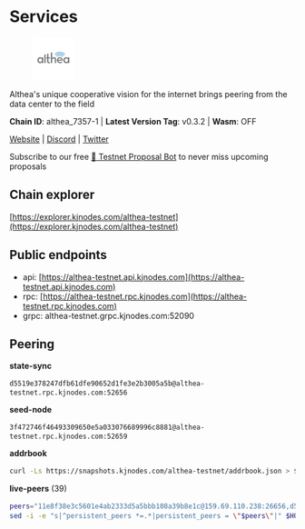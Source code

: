 # Services

<figure><img src="https://raw.githubusercontent.com/kj89/cosmos-images/main/logos/althea.png" alt=""><figcaption></figcaption></figure>

Althea's unique cooperative vision for the internet  brings peering from the data center to the field

**Chain ID**: althea_7357-1 | **Latest Version Tag**: v0.3.2 | **Wasm**: OFF

[Website](https://www.althea.net) | [Discord](https://discord.gg/ZTKWfpDs) | [Twitter](https://twitter.com/altheanetwork)



Subscribe to our free [🤖 Testnet Proposal Bot](https://t.me/kjnodes_testnet_proposal_bot) to never miss upcoming proposals


## Chain explorer
[https://explorer.kjnodes.com/althea-testnet](https://explorer.kjnodes.com/althea-testnet)

## Public endpoints

* api: [https://althea-testnet.api.kjnodes.com](https://althea-testnet.api.kjnodes.com)
* rpc: [https://althea-testnet.rpc.kjnodes.com](https://althea-testnet.rpc.kjnodes.com)
* grpc: althea-testnet.grpc.kjnodes.com:52090

## Peering

**state-sync**

```text
d5519e378247dfb61dfe90652d1fe3e2b3005a5b@althea-testnet.rpc.kjnodes.com:52656
```

**seed-node**

```text
3f472746f46493309650e5a033076689996c8881@althea-testnet.rpc.kjnodes.com:52659
```

**addrbook**
```bash
curl -Ls https://snapshots.kjnodes.com/althea-testnet/addrbook.json > $HOME/.althea/config/addrbook.json
```

**live-peers** (39)
```bash
peers="11e8f38e3c5601e4ab2333d5a5bbb108a39b8e1c@159.69.110.238:26656,d5040e6aa2f190e04a39dc27e8199786a848e1cd@161.97.99.251:26156,c1ad743c152d67dea9df71e3de2024cddd57c0cb@31.220.84.183:26656,975393744d620d9dcb8dfd21c0282a6285766523@176.57.184.215:26656,5df46d6901ca3487b640950cd0ffedd315536ca1@161.97.139.245:26656,019988ce47565ad683b7675216e8fbcb171b841c@107.155.125.170:26656,d5519e378247dfb61dfe90652d1fe3e2b3005a5b@65.109.68.190:52656,c1c28d02ef687f2d80b8e4540d9297835e75b6f0@139.59.67.156:26656,f6e3f995ba1c3ceed8bd556d9a23d2922d98a9a6@66.172.36.136:14656,04917b5810df2a380c1b18d83f577f1aba550818@222.106.187.14:53300,cc542d9fb5f93780fc4004aa67f2b502686a24e8@144.76.27.79:61056,0037b2dc30933fa5c027a83be39f0061253ff83b@5.189.157.140:26656,bc55fa695313549672c4a480143dc400eaada16b@138.201.136.49:29656,0d4220d2bbda711183a8db6f45c26b1541fa0d6a@65.109.116.204:21856,76932bbeb29836c6405329c21358d051ef6e33a3@65.109.65.163:21856,17edf24237b1c2b5b196d344761f964407d05862@65.108.233.109:12456,90d692d481c1c4739ba8a7045b5552fa8d410901@88.99.164.158:17886,3f9a20277d68b7fe52efbe84dad231af472d0190@162.55.235.69:29656,1d9a103d1e24c590bdfb577537eddd19a322f886@65.109.92.240:17886,ff3fe47b494b0bf3dedf2d47dc9acf0e2ba3b7ae@65.108.43.113:52656,15e7baf69c0db5c25e26cd1f13eb0d52a7a708b5@142.202.241.235:26656,cd71580f8ab4af6beeaf867702a86ca6f9331f71@65.19.136.133:23296,0aac1fc75b4a613f6bb7d15c6250350d478227a6@66.45.231.30:11144,5b6c6d679904ded86d36397e8ea583c122f5ddbd@144.91.102.95:26656,6d97969912514e3583dee8e0cca15a383adbde6c@213.246.57.175:26656,ee22e048af133e8e83d594314a67b89be964eb37@138.201.225.104:47856,a3ac64c5c84817f3694a866298399e6ad71ff26c@65.21.53.39:26656,fd54b3d5e49c047dae61ca3a8e430f500eab783c@65.109.92.148:26656,4f5eb5164329a61fc898ac75849ae873c8e539c9@66.172.36.135:14656,706f4ef87ae9c3b83fb48dcae1b10255f8f7dfa4@116.202.227.117:52656,5bad7ac6f006ee3b6f52dc91e85b5aae8e488233@194.163.149.53:26656,ccc09b0fb3c5f6b2dc826a6896bf43b099921bdb@207.180.253.242:26656,bcec1c0df99526be43efa248491b87e8a2374ebe@94.130.26.9:26956,382264d78149b62e679bf6d0b93dc74dd033fc05@65.108.2.41:26656,6c3d7683bf40a521b7c22391fd6c989b46a2e0e2@78.46.106.75:27656,c6e1ed7117cd56036cc51835945d155e9c474c01@144.76.17.123:26656,874f5688891e0a273fcb2e3fb89af2f1ab700024@91.223.3.144:26456,938388d1a011858d6238bf22944ab2dcba9b22a8@65.108.199.206:36656,d26fddea7ceb8cb5a52223702a23757cb09fad37@207.180.199.115:31656"
sed -i -e "s|^persistent_peers *=.*|persistent_peers = \"$peers\"|" $HOME/.althea/config/config.toml
```
